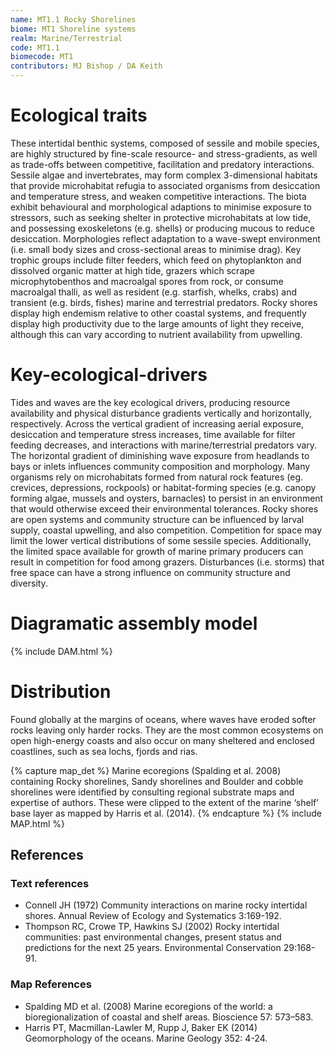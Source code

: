 ```yaml
---
name: MT1.1 Rocky Shorelines
biome: MT1 Shoreline systems
realm: Marine/Terrestrial
code: MT1.1
biomecode: MT1
contributors: MJ Bishop / DA Keith
---
```


# Ecological traits

These intertidal benthic systems, composed of sessile and mobile species, are highly structured by fine-scale resource- and stress-gradients, as well as trade-offs between competitive, facilitation and predatory interactions. Sessile algae and invertebrates, may form complex 3-dimensional habitats that provide microhabitat refugia to associated organisms from desiccation and temperature stress, and weaken competitive interactions. The biota exhibit behavioural and morphological adaptions to minimise exposure to stressors, such as seeking shelter in protective microhabitats at low tide, and possessing exoskeletons (e.g. shells) or producing mucous to reduce desiccation. Morphologies reflect adaptation to a wave-swept environment (i.e. small body sizes and cross-sectional areas to minimise drag). Key trophic groups include filter feeders, which feed on phytoplankton and dissolved organic matter at high tide, grazers which scrape microphytobenthos and macroalgal spores from rock, or consume macroalgal thalli, as well as resident (e.g. starfish, whelks, crabs) and transient (e.g. birds, fishes) marine and terrestrial predators. Rocky shores display high endemism relative to other coastal systems, and frequently display high productivity due to the large amounts of light they receive, although this can vary according to nutrient availability from upwelling.

# Key-ecological-drivers

 Tides and waves are the key ecological drivers, producing resource availability and physical disturbance gradients vertically and horizontally, respectively. Across the vertical gradient of increasing aerial exposure, desiccation and temperature stress increases, time available for filter feeding decreases, and interactions with marine/terrestrial predators vary. The horizontal gradient of diminishing wave exposure from headlands to bays or inlets influences community composition and morphology. Many organisms rely on microhabitats formed from natural rock features (eg. crevices, depressions, rockpools) or habitat-forming species (e.g. canopy forming algae, mussels and oysters, barnacles) to persist in an environment that would otherwise exceed their environmental tolerances. Rocky shores are open systems and community structure can be influenced by larval supply, coastal upwelling, and also competition. Competition for space may limit the lower vertical distributions of some sessile species. Additionally, the limited space available for growth of marine primary producers can result in competition for food among grazers. Disturbances (i.e. storms) that free space can have a strong influence on community structure and diversity.

 # Diagramatic assembly model

 {% include DAM.html %}

# Distribution

Found globally at the margins of oceans, where waves have eroded softer rocks leaving only harder rocks. They are the most common ecosystems on open high-energy coasts and also occur on many sheltered and enclosed coastlines, such as sea lochs, fjords and rias.

{% capture map_det %} Marine ecoregions (Spalding et al. 2008) containing Rocky shorelines, Sandy shorelines and Boulder and cobble shorelines were identified by consulting regional substrate maps and expertise of authors. These were clipped to the extent of the marine ‘shelf’ base layer as mapped by Harris et al. (2014). {% endcapture %}
{% include MAP.html %}

## References

### Text references

* Connell JH (1972) Community interactions on marine rocky intertidal shores. Annual Review of Ecology and Systematics 3:169-192.
* Thompson RC, Crowe TP, Hawkins SJ (2002) Rocky intertidal communities: past environmental changes, present status and predictions for the next 25 years. Environmental Conservation 29:168-91.

### Map References

* Spalding MD et al. (2008) Marine ecoregions of the world: a bioregionalization of coastal and shelf areas. Bioscience 57: 573–583.
* Harris PT, Macmillan-Lawler M, Rupp J, Baker EK (2014) Geomorphology of the oceans. Marine Geology 352: 4-24.
